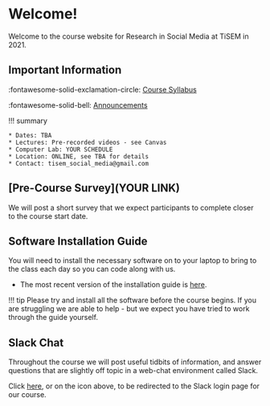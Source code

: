 # Welcome!

Welcome to the course website for Research in Social Media at TiSEM in 2021.

## Important Information

:fontawesome-solid-exclamation-circle: [Course Syllabus](assets/syllabus.pdf)

:fontawesome-solid-bell: [Announcements](./announcements)

!!! summary

    * Dates: TBA
    * Lectures: Pre-recorded videos - see Canvas
    * Computer Lab: YOUR SCHEDULE
    * Location: ONLINE, see TBA for details
    * Contact: tisem_social_media@gmail.com

## [Pre-Course Survey](YOUR LINK)

We will post a short survey that we expect participants to complete closer to the course start date.
<!-- Please fill out the pre-course survey before the course begins. -->

<!-- [![](https://img.icons8.com/cotton/64/000000/survey.png){: style="width:38px"}](https://forms.gle/5bB3ncpmkNwfQ34F7) [Pre-Course Survey](https://forms.gle/5bB3ncpmkNwfQ34F7) -->

## Software Installation Guide

You will need to install the necessary software on to your laptop to bring to the class each day so you can code along with us.

*   The most recent version of the installation guide is [here](XXX).


!!! tip
    Please try and install all the software before the course begins.
    If you are struggling we are able to help - but we expect you have tried to work through the guide yourself.


## Slack Chat

Throughout the course we will post useful tidbits of information, and answer questions that are slightly off topic in a web-chat environment called Slack.

Click [here](), or on the icon above, to be redirected to the Slack login page for our course.
